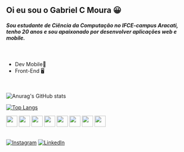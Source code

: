 ## Oi eu sou o Gabriel C Moura 😀

##### Sou estudante de Ciência da Computação no IFCE-campus Aracati, tenho 20 anos e sou apaixonado por desenvolver aplicações web e mobile.

</br>

- Dev Mobile📱
- Front-End 🖥️

</br>

![Anurag's GitHub stats](https://github-readme-stats.vercel.app/api?username=gabrielmoura2790&show_icons=true&theme=dracula&hide_title=true&include_all_commits=true&count_private=true)

[![Top Langs](https://github-readme-stats.vercel.app/api/top-langs/?username=gabrielmoura2790&layout=compact&theme=dracula)](https://github.com/anuraghazra/github-readme-stats)

<div>
<img width=30px height=30px src="https://cdn.jsdelivr.net/gh/devicons/devicon/icons/react/react-original.svg" />
<img width=30px height=30px src="https://cdn.jsdelivr.net/gh/devicons/devicon/icons/typescript/typescript-original.svg" />        
<img width=30px height=30px src="https://cdn.jsdelivr.net/gh/devicons/devicon/icons/javascript/javascript-original.svg" />
<img width=30px height=30px src="https://cdn.jsdelivr.net/gh/devicons/devicon/icons/html5/html5-plain.svg" />
<img width=30px height=30px src="https://cdn.jsdelivr.net/gh/devicons/devicon/icons/css3/css3-plain.svg" />
<img width=30px height=30px src="https://cdn.jsdelivr.net/gh/devicons/devicon/icons/flutter/flutter-original.svg" />
<img width=30px height=30px src="https://cdn.jsdelivr.net/gh/devicons/devicon/icons/dart/dart-original.svg" />
<img width=30px height=30px src="https://cdn.jsdelivr.net/gh/devicons/devicon/icons/firebase/firebase-plain.svg" />
</div>
<br/>

[![Instagram](https://img.shields.io/badge/Instagram-E4405F?style=for-the-badge&logo=instagram&logoColor=white)](https://www.instagram.com/gabriel_mour4/)
[![LinkedIn](https://img.shields.io/badge/LinkedIn-0077B5?style=for-the-badge&logo=linkedin&logoColor=white)](https://www.linkedin.com/in/gabriel-chaves-moura/)
